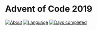 # Advent of Code 2019
[![About](https://img.shields.io/badge/Advent%20of%20Code-2019-brightgreen)](https://adventofcode.com/2019/about)
[![Language](https://img.shields.io/badge/Language-Java-orange)](https://www.java.com/)
[![Days completed](https://img.shields.io/badge/Days%20completed-2-red)](https://github.com/derNiklaas/Advent-of-Code-2019/tree/master/src/de/derniklaas/adventofcode)

